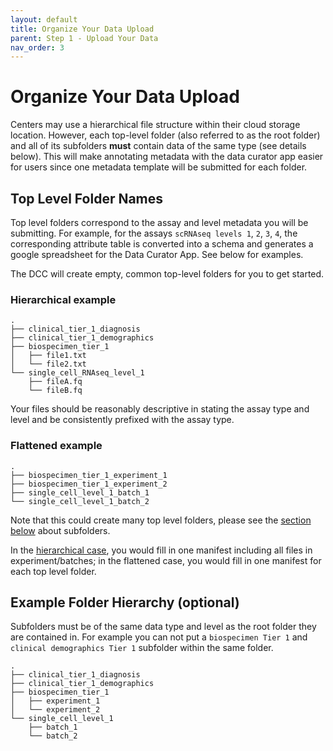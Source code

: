 ```yaml
---
layout: default
title: Organize Your Data Upload
parent: Step 1 - Upload Your Data 
nav_order: 3
---
```


# Organize Your Data Upload

Centers may use a hierarchical file structure within their cloud storage location. However, each top-level folder (also referred to as the root folder) and all of its subfolders **must** contain data of the same type (see details below). This will make annotating metadata with the data curator app easier for users since one metadata template will be submitted for each folder.

## Top Level Folder Names

Top level folders correspond to the assay and level metadata you will be submitting. For example, for the assays `scRNAseq levels 1`, `2`, `3`, `4`, the corresponding attribute table is converted into a schema and generates a  google spreadsheet for the Data Curator App. See below for examples. 

The DCC will create empty, common top-level folders for you to get started. 

### Hierarchical example

```
.
├── clinical_tier_1_diagnosis
├── clinical_tier_1_demographics
├── biospecimen_tier_1
│   ├── file1.txt
│   └── file2.txt
└── single_cell_RNAseq_level_1
    ├── fileA.fq
    └── fileB.fq
```

Your files should be reasonably descriptive in stating the assay type and level and be consistently prefixed with the assay type.

### Flattened example

```
.
├── biospecimen_tier_1_experiment_1
├── biospecimen_tier_1_experiment_2
├── single_cell_level_1_batch_1
└── single_cell_level_1_batch_2
```

Note that this could create many top level folders, please see the [section below](#example-folder-hierarchy-optional) about subfolders.

In the [hierarchical case](#hierarchical-example), you would fill in one manifest including all files in experiment/batches; in the flattened case, you would fill in one manifest for each top level folder.

## Example Folder Hierarchy (optional)
Subfolders must be of the same data type and level as the root folder they are contained in. For example you can not put a `biospecimen Tier 1` and `clinical demographics Tier 1` subfolder within the same folder.

```
.
├── clinical_tier_1_diagnosis
├── clinical_tier_1_demographics
├── biospecimen_tier_1
│   ├── experiment_1
│   └── experiment_2
└── single_cell_level_1
    ├── batch_1
    └── batch_2
```